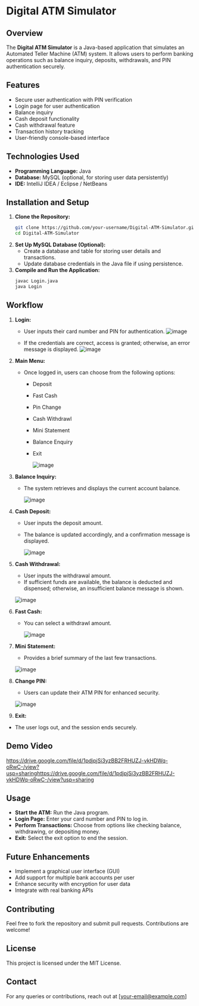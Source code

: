 # Digital ATM Simulator

## Overview
The **Digital ATM Simulator** is a Java-based application that simulates an Automated Teller Machine (ATM) system. It allows users to perform banking operations such as balance inquiry, deposits, withdrawals, and PIN authentication securely.

## Features
- Secure user authentication with PIN verification
- Login page for user authentication
- Balance inquiry
- Cash deposit functionality
- Cash withdrawal feature
- Transaction history tracking
- User-friendly console-based interface

## Technologies Used
- **Programming Language:** Java
- **Database:** MySQL (optional, for storing user data persistently)
- **IDE:** IntelliJ IDEA / Eclipse / NetBeans

## Installation and Setup
1. **Clone the Repository:**
   ```sh
   git clone https://github.com/your-username/Digital-ATM-Simulator.git
   cd Digital-ATM-Simulator
   ```
2. **Set Up MySQL Database (Optional):**
   - Create a database and table for storing user details and transactions.
   - Update database credentials in the Java file if using persistence.
3. **Compile and Run the Application:**
   ```sh
   javac Login.java
   java Login
   ```

## Workflow
1. **Login:**
   - User inputs their card number and PIN for authentication.
    ![image](https://github.com/user-attachments/assets/3cbd6716-b8e4-4bea-8153-326cb480c623)

   - If the credentials are correct, access is granted; otherwise, an error message is displayed.
     ![image](https://github.com/user-attachments/assets/8854885b-1ec4-410c-b8b3-eac6432591f5)


2. **Main Menu:**
   - Once logged in, users can choose from the following options:
     - Deposit
     - Fast Cash
     - Pin Change
     - Cash Withdrawl
     - Mini Statement
     - Balance Enquiry
     - Exit
       
       ![image](https://github.com/user-attachments/assets/36fa6c0c-6dc8-4b9f-b925-e7f583a0d635)


3. **Balance Inquiry:**
   - The system retrieves and displays the current account balance.

     ![image](https://github.com/user-attachments/assets/2febe356-da84-46d6-b889-ed02bc218707)


4. **Cash Deposit:**
   - User inputs the deposit amount.
   - The balance is updated accordingly, and a confirmation message is displayed.

     ![image](https://github.com/user-attachments/assets/ee6aae73-0c95-4501-92e9-38166cb0f34d)


5. **Cash Withdrawal:**
   - User inputs the withdrawal amount.
   - If sufficient funds are available, the balance is deducted and dispensed; otherwise, an insufficient balance message is shown.
     
    ![image](https://github.com/user-attachments/assets/0ed6b50a-abee-469f-8f2d-07e2612ad525)


6. **Fast Cash:**
   - You can select a withdrawl amount.
     
     ![image](https://github.com/user-attachments/assets/4083c3c1-229f-4232-bb8b-e05ecdd989e6)


7. **Mini Statement:**
   - Provides a brief summary of the last few transactions.
     
   ![image](https://github.com/user-attachments/assets/b743c769-cb93-4884-ab41-bb5d739f9c67)
   

9. **Change PIN:**
    - Users can update their ATM PIN for enhanced security.
      
   ![image](https://github.com/user-attachments/assets/cc337e8d-218f-4eed-8848-edf647071b09)


11. **Exit:**
   - The user logs out, and the session ends securely.

## Demo Video

https://drive.google.com/file/d/1pdjpjSi3yzBB2FRHUZJ-vkHDWq-oRwC-/view?usp=sharinghttps://drive.google.com/file/d/1pdjpjSi3yzBB2FRHUZJ-vkHDWq-oRwC-/view?usp=sharing

     

## Usage
- **Start the ATM:** Run the Java program.
- **Login Page:** Enter your card number and PIN to log in.
- **Perform Transactions:** Choose from options like checking balance, withdrawing, or depositing money.
- **Exit:** Select the exit option to end the session.

## Future Enhancements
- Implement a graphical user interface (GUI)
- Add support for multiple bank accounts per user
- Enhance security with encryption for user data
- Integrate with real banking APIs

## Contributing
Feel free to fork the repository and submit pull requests. Contributions are welcome!

## License
This project is licensed under the MIT License.

## Contact
For any queries or contributions, reach out at [your-email@example.com]

